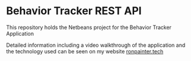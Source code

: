# Behavior Tracker REST API

This repository holds the Netbeans project for the Behavior Tracker Application

Detailed information including a video walkthrough of the application and the technology used can be seen on my website [ronpainter.tech](http://ronpainter.tech/)

